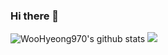 ### Hi there 👋
![WooHyeong970's github stats](https://github-readme-stats.vercel.app/api?username=WooHyeong970&show_icons=true&theme=merko)
<a href="https://opgc.me/#/users/WooHyeong970" target="_blank"><img src="https://api.opgc.me/githubs/users/WooHyeong970/tag/?theme=basic" /></a>
<!--
**WooHyeong970/WooHyeong970** is a ✨ _special_ ✨ repository because its `README.md` (this file) appears on your GitHub profile.

Here are some ideas to get you started:

- 🔭 I’m currently working on ...
- 🌱 I’m currently learning ...
- 👯 I’m looking to collaborate on ...
- 🤔 I’m looking for help with ...
- 💬 Ask me about ...
- 📫 How to reach me: ...
- 😄 Pronouns: ...
- ⚡ Fun fact: ...
-->
